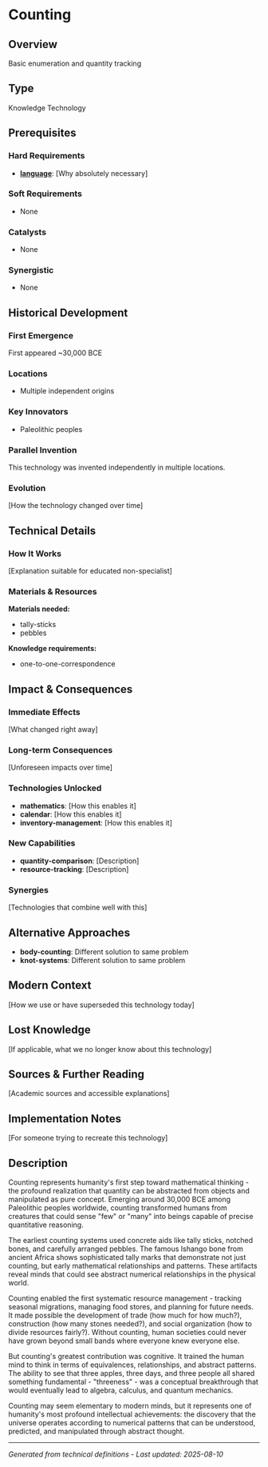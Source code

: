 # Counting

## Overview
Basic enumeration and quantity tracking

## Type
Knowledge Technology

## Prerequisites

### Hard Requirements
- **[language](../language/README.md)**: [Why absolutely necessary]

### Soft Requirements
- None

### Catalysts
- None

### Synergistic
- None

## Historical Development

### First Emergence
First appeared ~30,000 BCE

### Locations
- Multiple independent origins

### Key Innovators
- Paleolithic peoples

### Parallel Invention
This technology was invented independently in multiple locations.

### Evolution
[How the technology changed over time]

## Technical Details

### How It Works
[Explanation suitable for educated non-specialist]

### Materials & Resources
**Materials needed:**
- tally-sticks
- pebbles


**Knowledge requirements:**
- one-to-one-correspondence



## Impact & Consequences

### Immediate Effects
[What changed right away]

### Long-term Consequences
[Unforeseen impacts over time]

### Technologies Unlocked
- **mathematics**: [How this enables it]
- **calendar**: [How this enables it]
- **inventory-management**: [How this enables it]

### New Capabilities
- **quantity-comparison**: [Description]
- **resource-tracking**: [Description]

### Synergies
[Technologies that combine well with this]

## Alternative Approaches
- **body-counting**: Different solution to same problem
- **knot-systems**: Different solution to same problem

## Modern Context
[How we use or have superseded this technology today]

## Lost Knowledge
[If applicable, what we no longer know about this technology]

## Sources & Further Reading
[Academic sources and accessible explanations]

## Implementation Notes
[For someone trying to recreate this technology]

## Description

















Counting represents humanity's first step toward mathematical thinking - the profound realization that quantity can be abstracted from objects and manipulated as pure concept. Emerging around 30,000 BCE among Paleolithic peoples worldwide, counting transformed humans from creatures that could sense "few" or "many" into beings capable of precise quantitative reasoning.

The earliest counting systems used concrete aids like tally sticks, notched bones, and carefully arranged pebbles. The famous Ishango bone from ancient Africa shows sophisticated tally marks that demonstrate not just counting, but early mathematical relationships and patterns. These artifacts reveal minds that could see abstract numerical relationships in the physical world.

Counting enabled the first systematic resource management - tracking seasonal migrations, managing food stores, and planning for future needs. It made possible the development of trade (how much for how much?), construction (how many stones needed?), and social organization (how to divide resources fairly?). Without counting, human societies could never have grown beyond small bands where everyone knew everyone else.

But counting's greatest contribution was cognitive. It trained the human mind to think in terms of equivalences, relationships, and abstract patterns. The ability to see that three apples, three days, and three people all shared something fundamental - "threeness" - was a conceptual breakthrough that would eventually lead to algebra, calculus, and quantum mechanics.

Counting may seem elementary to modern minds, but it represents one of humanity's most profound intellectual achievements: the discovery that the universe operates according to numerical patterns that can be understood, predicted, and manipulated through abstract thought.

---
*Generated from technical definitions - Last updated: 2025-08-10*
